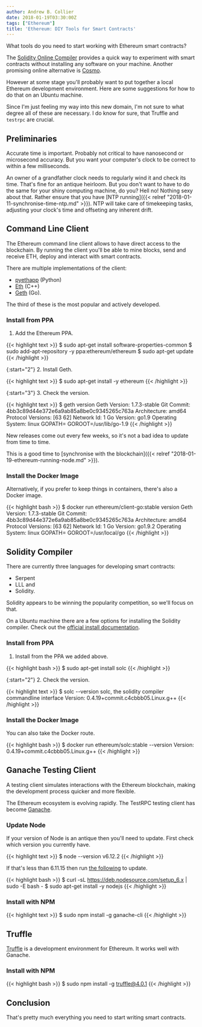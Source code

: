 ```yaml
---
author: Andrew B. Collier
date: 2018-01-19T03:30:00Z
tags: ["Ethereum"]
title: 'Ethereum: DIY Tools for Smart Contracts'
---
```


What tools do you need to start working with Ethereum smart contracts?

The [Solidity Online Compiler](https://ethereum.github.io/browser-solidity/) provides a quick way to experiment with smart contracts without installing any software on your machine. Another promising online alternative is [Cosmo](http://cosmo.to/).

However at some stage you'll probably want to put together a local Ethereum development environment. Here are some suggestions for how to do that on an Ubuntu machine.

Since I'm just feeling my way into this new domain, I'm not sure to what degree all of these are necessary. I do know for sure, that Truffle and `testrpc` are crucial.

<!--more-->

## Preliminaries

Accurate time is important. Probably not critical to have nanosecond or microsecond accuracy. But you want your computer's clock to be correct to within a few milliseconds.

An owner of a grandfather clock needs to regularly wind it and check its time. That's fine for an antique heirloom. But you don't want to have to do the same for your shiny computing machine, do you? Hell no! Nothing sexy about that. Rather ensure that you have [NTP running]({{< relref "2018-01-11-synchronise-time-ntp.md" >}}). NTP will take care of timekeeping tasks, adjusting your clock's time and offseting any inherent drift.

## Command Line Client

The Ethereum command line client allows to have direct access to the blockchain. By running the client you'll be able to mine blocks, send and receive ETH, deploy and interact with smart contracts.

There are multiple implementations of the client:

- [pyethapp](https://github.com/ethereum/pyethapp) (Python)
- [Eth](https://github.com/ethereum/cpp-ethereum/) (C++)
- [Geth](https://ethereum.github.io/go-ethereum/) (Go).

The third of these is the most popular and actively developed.

### Install from PPA

1. Add the Ethereum PPA.

{{< highlight text >}}
$ sudo apt-get install software-properties-common
$ sudo add-apt-repository -y ppa:ethereum/ethereum
$ sudo apt-get update
{{< /highlight >}}

{:start="2"}
2. Install Geth.

{{< highlight text >}}
$ sudo apt-get install -y ethereum
{{< /highlight >}}

{:start="3"}
3. Check the version.

{{< highlight text >}}
$ geth version
Geth
Version: 1.7.3-stable
Git Commit: 4bb3c89d44e372e6a9ab85a8be0c9345265c763a
Architecture: amd64
Protocol Versions: [63 62]
Network Id: 1
Go Version: go1.9
Operating System: linux
GOPATH=
GOROOT=/usr/lib/go-1.9
{{< /highlight >}}

New releases come out every few weeks, so it's not a bad idea to update from time to time.

This is a good time to [synchronise with the blockchain]({{< relref "2018-01-19-ethereum-running-node.md" >}}).

### Install the Docker Image

Alternatively, if you prefer to keep things in containers, there's also a Docker image.

{{< highlight bash >}}
$ docker run ethereum/client-go:stable version
Geth
Version: 1.7.3-stable
Git Commit: 4bb3c89d44e372e6a9ab85a8be0c9345265c763a
Architecture: amd64
Protocol Versions: [63 62]
Network Id: 1
Go Version: go1.9.2
Operating System: linux
GOPATH=
GOROOT=/usr/local/go
{{< /highlight >}}

## Solidity Compiler

There are currently three languages for developing smart contracts:

- Serpent
- LLL and
- Solidity.

Solidity appears to be winning the popularity competition, so we'll focus on that.

On a Ubuntu machine there are a few options for installing the Solidity compiler. Check out the [official install documentation](https://solidity.readthedocs.io/en/develop/installing-solidity.html).

### Install from PPA

1. Install from the PPA we added above.

{{< highlight bash >}}
$ sudo apt-get install solc
{{< /highlight >}}

{:start="2"}
2. Check the version.

{{< highlight text >}}
$ solc --version
solc, the solidity compiler commandline interface
Version: 0.4.19+commit.c4cbbb05.Linux.g++
{{< /highlight >}}

### Install the Docker Image

You can also take the Docker route.

{{< highlight bash >}}
$ docker run ethereum/solc:stable --version
Version: 0.4.19+commit.c4cbbb05.Linux.g++
{{< /highlight >}}

## Ganache Testing Client

A testing client simulates interactions with the Ethereum blockchain, making the development process quicker and more flexible.

The Ethereum ecosystem is evolving rapidly. The TestRPC testing client has become [Ganache](https://github.com/trufflesuite/ganache-cli).

### Update Node

If your version of Node is an antique then you'll need to update. First check which version you currently have.

{{< highlight text >}}
$ node --version
v6.12.2
{{< /highlight >}}

If that's less than 6.11.15 then run [the following](https://github.com/nodesource/distributions#installation-instructions) to update.

{{< highlight bash >}}
$ curl -sL https://deb.nodesource.com/setup_6.x | sudo -E bash -
$ sudo apt-get install -y nodejs
{{< /highlight >}}

### Install with NPM

{{< highlight text >}}
$ sudo npm install -g ganache-cli
{{< /highlight >}}

## Truffle

[Truffle](https://github.com/trufflesuite/truffle) is a development environment for Ethereum. It works well with Ganache.

### Install with NPM

{{< highlight bash >}}
$ sudo npm install -g truffle@4.0.1
{{< /highlight >}}

## Conclusion

That's pretty much everything you need to start writing smart contracts.